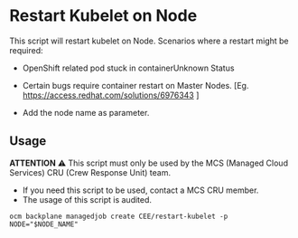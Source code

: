 # Restart Kubelet on Node

This script will restart kubelet on Node. Scenarios where a restart might be required:
- OpenShift related pod stuck in containerUnknown Status
- Certain bugs require container restart on Master Nodes. [Eg. https://access.redhat.com/solutions/6976343 ] 

- Add the node name as parameter.

## Usage

**ATTENTION** ⚠️ This script must only be used by the MCS (Managed Cloud Services) CRU (Crew Response Unit) team.
- If you need this script to be used, contact a MCS CRU member.
- The usage of this script is audited.
```
ocm backplane managedjob create CEE/restart-kubelet -p NODE="$NODE_NAME"
```

